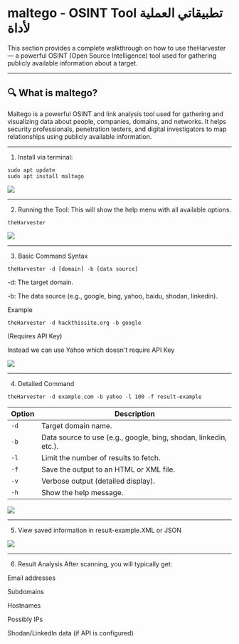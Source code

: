 # maltego - OSINT Tool تطبيقاتي العملية لأداة

This section provides a complete walkthrough on how to use theHarvester — a powerful OSINT (Open Source Intelligence) tool used for gathering publicly available information about a target.

---

## 🔍 What is maltego?

Maltego is a powerful OSINT and link analysis tool used for gathering and visualizing data about people, companies, domains, and networks. It helps security professionals, penetration testers, and digital investigators to map relationships using publicly available information.

---

1. Install via terminal:
```
sudo apt update
sudo apt install maltego
```
<img src="https://github.com/Raghda35/maltego-Practice/images/maltego_install.png">

---

2. Running the Tool: This will show the help menu with all available options.

```
theHarvester
```
<img src="https://github.com/Raghda35/OSINT-Practice/blob/6d999f2ab67f2d30768cbb11886fea913c977d9d/Running.png">

---

3. Basic Command Syntax
```
theHarvester -d [domain] -b [data source]
```
-d: The target domain.

-b: The data source (e.g., google, bing, yahoo, baidu, shodan, linkedin).

Example

```
theHarvester -d hackthissite.org -b google
```
(Requires API Key)

Instead we can use Yahoo which doesn't require API Key

<img src="https://github.com/Raghda35/OSINT-Practice/blob/b852c6e5ef22ed1d7879b8a94d29010c4967674f/Basic_command.png">


---

4. Detailed Command
```
theHarvester -d example.com -b yahoo -l 100 -f result-example
```
| Option | Description                                                      |
| ------ | ---------------------------------------------------------------- |
| `-d`   | Target domain name.                                              |
| `-b`   | Data source to use (e.g., google, bing, shodan, linkedin, etc.). |
| `-l`   | Limit the number of results to fetch.                            |
| `-f`   | Save the output to an HTML or XML file.                          |
| `-v`   | Verbose output (detailed display).                               |
| `-h`   | Show the help message.                                           |

<img src="https://github.com/Raghda35/OSINT-Practice/blob/165483b49c9304c07532a1e74a8a9376c2215201/Detailed_command.png">

---

5. View saved information in result-example.XML or JSON 




<img src="https://github.com/Raghda35/OSINT-Practice/blob/832c1ea7cf277efdd1cac41147eab4170ed609f2/View_result.png">


---

6. Result Analysis
After scanning, you will typically get:

Email addresses

Subdomains

Hostnames

Possibly IPs

Shodan/LinkedIn data (if API is configured)







